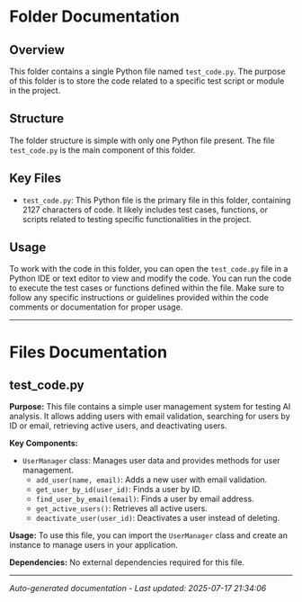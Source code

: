 # Folder Documentation

## Overview
This folder contains a single Python file named `test_code.py`. The purpose of this folder is to store the code related to a specific test script or module in the project.

## Structure
The folder structure is simple with only one Python file present. The file `test_code.py` is the main component of this folder.

## Key Files
- `test_code.py`: This Python file is the primary file in this folder, containing 2127 characters of code. It likely includes test cases, functions, or scripts related to testing specific functionalities in the project.

## Usage
To work with the code in this folder, you can open the `test_code.py` file in a Python IDE or text editor to view and modify the code. You can run the code to execute the test cases or functions defined within the file. Make sure to follow any specific instructions or guidelines provided within the code comments or documentation for proper usage.

---

# Files Documentation

## test_code.py

**Purpose:** This file contains a simple user management system for testing AI analysis. It allows adding users with email validation, searching for users by ID or email, retrieving active users, and deactivating users.

**Key Components:**
- `UserManager` class: Manages user data and provides methods for user management.
  - `add_user(name, email)`: Adds a new user with email validation.
  - `get_user_by_id(user_id)`: Finds a user by ID.
  - `find_user_by_email(email)`: Finds a user by email address.
  - `get_active_users()`: Retrieves all active users.
  - `deactivate_user(user_id)`: Deactivates a user instead of deleting.

**Usage:** To use this file, you can import the `UserManager` class and create an instance to manage users in your application.

**Dependencies:** No external dependencies required for this file.

---
*Auto-generated documentation - Last updated: 2025-07-17 21:34:06*
